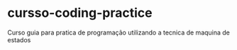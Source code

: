 # cursso-coding-practice
Curso guia para pratica de programação utilizando a tecnica de maquina de estados
